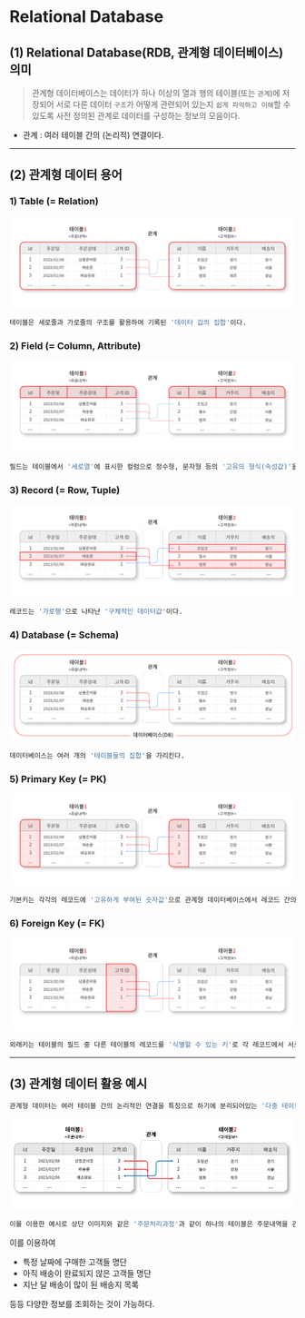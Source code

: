 # Relational Database

## (1) Relational Database(RDB, 관계형 데이터베이스) 의미
> 관계형 데이터베이스는 데이터가 하나 이상의 열과 행의 테이블(또는 `관계`)에 저장되어 서로 다른 데이터 `구조`가 어떻게 관련되어 있는지 `쉽게 파악하고 이해`할 수 있도록 사전 정의된 관계로 데이터를 구성하는 정보의 모음이다.

- 관계 : 여러 테이블 간의 (논리적) 연결이다.
---

## (2) 관계형 데이터 용어

### **1) Table (= Relation)**
![](../img/DB_table.jpg)
```bash
테이블은 세로줄과 가로줄의 구조를 활용하여 기록된 '데이터 값의 집합'이다.
```

### **2) Field (= Column, Attribute)**
![](../img/DB_field.jpg)
```bash
필드는 테이블에서 '세로열'에 표시한 컬럼으로 정수형, 문자형 등의 '고유의 형식(속성값)'을 표시한다.
```

### **3) Record (= Row, Tuple)**
![](../img/DB_record.jpg)
```bash
레코드는 '가로행'으로 나타난 '구체적인 데이터값'이다.
```

### **4) Database (= Schema)**
![](../img/DB_database.jpg)
```bash
데이터베이스는 여러 개의 '테이블들의 집합'을 가리킨다.
```

### **5) Primary Key (= PK)**
![](../img/DB_primary%20key.jpg)
```bash
기본키는 각각의 레코드에 '고유하게 부여된 숫자값'으로 관계형 데이터베이스에서 레코드 간의 '식별자' 즉, 테이블간 관계화의 수단으로 활용된다.
```

### **6) Foreign Key (= FK)**
![](../img/DB_foreign%20key.jpg)
```bash
외래키는 테이블의 필드 중 다른 테이블의 레코드를 '식별할 수 있는 키'로 각 레코드에서 서로 다른 테이블 간의 관계를 만드는데 활용된다.
```

---
## (3) 관계형 데이터 활용 예시

```bash
관계형 데이터는 여러 테이블 간의 논리적인 연결을 특징으로 하기에 분리되어있는 '다중 테이블들을 관계를 통하여 조회'할 수 있는 장점이 있다.
```

![관계형 데이터](../img/DB_%EA%B4%80%EA%B3%84%ED%98%95%EB%8D%B0%EC%9D%B4%ED%84%B0%EB%B2%A0%EC%9D%B4%EC%8A%A4.png)

```bash
이를 이용한 예시로 상단 이미지와 같은 '주문처리과정'과 같이 하나의 테이블은 주문내역을 관리하는 테이블이며, 다른 테이블은 고객정보를 보관하는 테이블이다. 이처럼 두 개의 테이블은 분리되어 있으나, 주문내역테이블의 '고객ID'와 고객정보테이블의 'ID'를 매칭하여 서로 관계를 맺고 있다.
```
이를 이용하여
- 특정 날짜에 구매한 고객들 명단
- 아직 배송이 완료되지 않은 고객들 명단
- 지난 달 배송이 많이 된 배송지 목록

등등 다양한 정보를 조회하는 것이 가능하다.